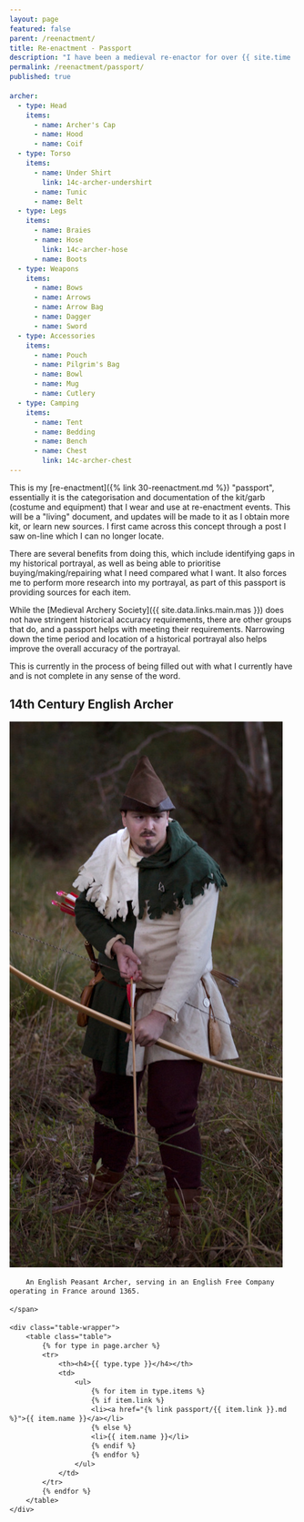 ```yaml
---
layout: page
featured: false
parent: /reenactment/
title: Re-enactment - Passport
description: "I have been a medieval re-enactor for over {{ site.time | date: '%Y' | minus: site.data.misc.year_started.reenactment }} years."
permalink: /reenactment/passport/
published: true

archer:
  - type: Head
    items:
      - name: Archer's Cap
      - name: Hood
      - name: Coif
  - type: Torso
    items:
      - name: Under Shirt
        link: 14c-archer-undershirt
      - name: Tunic
      - name: Belt
  - type: Legs
    items:
      - name: Braies
      - name: Hose
        link: 14c-archer-hose
      - name: Boots
  - type: Weapons
    items:
      - name: Bows
      - name: Arrows
      - name: Arrow Bag
      - name: Dagger
      - name: Sword
  - type: Accessories
    items:
      - name: Pouch
      - name: Pilgrim's Bag
      - name: Bowl
      - name: Mug
      - name: Cutlery
  - type: Camping
    items:
      - name: Tent
      - name: Bedding
      - name: Bench
      - name: Chest
        link: 14c-archer-chest
---
```


This is my [re-enactment]({% link 30-reenactment.md %}) "passport", essentially it is the categorisation and documentation of the kit/garb (costume and equipment) that I wear and use at re-enactment events. This will be a "living" document, and updates will be made to it as I obtain more kit, or learn new sources. I first came across this concept through a post I saw on-line which I can no longer locate.

There are several benefits from doing this, which include identifying gaps in my historical portrayal, as well as being able to prioritise buying/making/repairing what I need compared what I want. It also forces me to perform more research into my portrayal, as part of this passport is providing sources for each item.

While the [Medieval Archery Society]({{ site.data.links.main.mas }}) does not have stringent historical accuracy requirements, there are other groups that do, and a passport helps with meeting their requirements. Narrowing down the time period and location of a historical portrayal also helps improve the overall accuracy of the portrayal.

This is currently in the process of being filled out with what I currently have and is not complete in any sense of the word.

<section>
    <h2>14th Century English Archer</h2>
    <span class="image left">
        <p><picture>
                <source srcset="/assets/images/reenactment/passport/archer/14c-english-archer.webp" type="image/webp">
                <img src="/assets/images/reenactment/passport/archer/14c-english-archer.jpg" alt="14th Century English Archer">
        </picture></p>

        An English Peasant Archer, serving in an English Free Company operating in France around 1365.

    </span>

    <div class="table-wrapper">
        <table class="table">
            {% for type in page.archer %}
            <tr>
                <th><h4>{{ type.type }}</h4></th>
                <td>
                    <ul>
                        {% for item in type.items %}
                        {% if item.link %}
                        <li><a href="{% link passport/{{ item.link }}.md %}">{{ item.name }}</a></li>
                        {% else %}
                        <li>{{ item.name }}</li>
                        {% endif %}
                        {% endfor %}
                    </ul>
                </td>
            </tr>
            {% endfor %}
        </table>
    </div>
</section>
